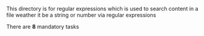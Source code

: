 This directory is for regular expressions which is used to search content in a file weather it be a string or number via regular expressions

There are **8** mandatory tasks
